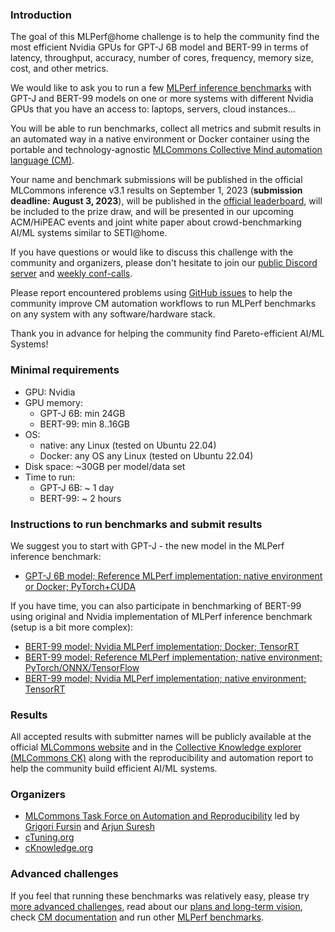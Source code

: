 ### Introduction

The goal of this MLPerf@home challenge is to help the community find 
the most efficient Nvidia GPUs for GPT-J 6B model and BERT-99 in terms of 
latency, throughput, accuracy, number of cores, frequency, memory size, cost, and other metrics.

We would like to ask you to run a few [MLPerf inference benchmarks](https://arxiv.org/abs/1911.02549) 
with GPT-J and BERT-99 models on one or more systems with different Nvidia GPUs 
that you have an access to: laptops, servers, cloud instances...

You will be able to run benchmarks, collect all metrics and submit results in an automated way 
in a native environment or Docker container using the portable and technology-agnostic 
[MLCommons Collective Mind automation language (CM)](https://doi.org/10.5281/zenodo.8105339).

Your name and benchmark submissions will be published in the official MLCommons inference v3.1 results
on September 1, 2023 (**submission deadline: August 3, 2023**), 
will be published in the [official leaderboard](https://access.cknowledge.org/playground/?action=contributors),
will be included to the prize draw, and will be presented in our upcoming ACM/HiPEAC events 
and joint white paper about crowd-benchmarking AI/ML systems similar to SETI@home.

If you have questions or would like to discuss this challenge with the community and organizers, 
please don't hesitate to join our [public Discord server](https://discord.gg/JjWNWXKxwT)
and [weekly conf-calls](https://docs.google.com/document/d/1zMNK1m_LhWm6jimZK6YE05hu4VH9usdbKJ3nBy-ZPAw/edit).

Please report encountered problems using [GitHub issues](https://github.com/mlcommons/ck)
to help the community improve CM automation workflows to run MLPerf benchmarks on any system with any software/hardware stack.

Thank you in advance for helping the community find Pareto-efficient AI/ML Systems!

### Minimal requirements

* GPU: Nvidia
* GPU memory:
  * GPT-J 6B: min 24GB
  * BERT-99: min 8..16GB
* OS:
  * native: any Linux (tested on Ubuntu 22.04)
  * Docker: any OS
 any Linux (tested on Ubuntu 22.04)
* Disk space: ~30GB per model/data set
* Time to run:
  * GPT-J 6B: ~ 1 day
  * BERT-99: ~ 2 hours

### Instructions to run benchmarks and submit results

We suggest you to start with GPT-J - the new model in the MLPerf inference benchmark:

* [GPT-J 6B model; Reference MLPerf implementation; native environment or Docker; PyTorch+CUDA](https://github.com/mlcommons/ck/blob/master/cm-mlops/challenge/run-mlperf%40home-v3.1-gpu/run-nvidia-gpu-gpt-j-6b-ref-pytorch.md)

If you have time, you can also participate in benchmarking of BERT-99 using original and Nvidia implementation of MLPerf inference benchmark (setup is a bit more complex):

* [BERT-99 model; Nvidia MLPerf implementation; Docker; TensorRT](https://github.com/mlcommons/ck/blob/master/cm-mlops/challenge/run-mlperf%40home-v3.1-gpu/run-nvidia-gpu-bert-99-nvidia-docker-tensorrt.md)
* [BERT-99 model; Reference MLPerf implementation; native environment; PyTorch/ONNX/TensorFlow](https://github.com/mlcommons/ck/blob/master/cm-mlops/challenge/run-mlperf%40home-v3.1-gpu/run-nvidia-gpu-bert-99-ref-native-onnx-pytorch-tf.md)
* [BERT-99 model; Nvidia MLPerf implementation; native environment; TensorRT](https://github.com/mlcommons/ck/blob/master/cm-mlops/challenge/run-mlperf%40home-v3.1-gpu/run-nvidia-gpu-bert-99-nvidia-native-tensorrt.md)

### Results

All accepted results with submitter names will be publicly available 
at the official [MLCommons website](https://mlcommons.org)
and in the [Collective Knowledge explorer (MLCommons CK)](https://access.cknowledge.org/playground/?action=experiments)
along with the reproducibility and automation report to help the community
build efficient AI/ML systems.

### Organizers

* [MLCommons Task Force on Automation and Reproducibility](https://cKnowledge.org/mlcommons-taskforce) 
  led by [Grigori Fursin](https://cKnowledge.org/gfursin) and [Arjun Suresh](https://www.linkedin.com/in/arjunsuresh)
* [cTuning.org](https://www.linkedin.com/company/ctuning-foundation)
* [cKnowledge.org](https://www.linkedin.com/company/cknowledge)

### Advanced challenges

If you feel that running these benchmarks was relatively easy, 
please try [more advanced challenges](https://access.cknowledge.org/playground/?action=challenges),
read about our [plans and long-term vision](https://doi.org/10.5281/zenodo.8105339),
check [CM documentation](https://github.com/mlcommons/ck/blob/master/docs/README.md)
and run other [MLPerf benchmarks](https://github.com/mlcommons/ck/tree/master/docs/mlperf).
